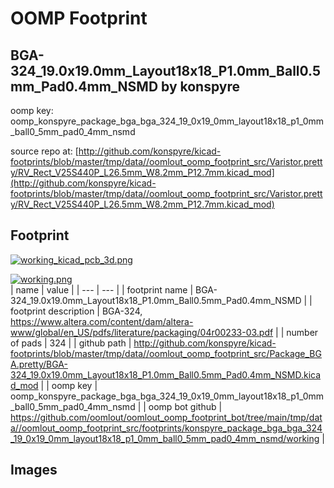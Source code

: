 # OOMP Footprint  
## BGA-324_19.0x19.0mm_Layout18x18_P1.0mm_Ball0.5mm_Pad0.4mm_NSMD  by konspyre  
  
oomp key: oomp_konspyre_package_bga_bga_324_19_0x19_0mm_layout18x18_p1_0mm_ball0_5mm_pad0_4mm_nsmd  
  
source repo at: [http://github.com/konspyre/kicad-footprints/blob/master/tmp/data//oomlout_oomp_footprint_src/Varistor.pretty/RV_Rect_V25S440P_L26.5mm_W8.2mm_P12.7mm.kicad_mod](http://github.com/konspyre/kicad-footprints/blob/master/tmp/data//oomlout_oomp_footprint_src/Varistor.pretty/RV_Rect_V25S440P_L26.5mm_W8.2mm_P12.7mm.kicad_mod)  
## Footprint  
  
[![working_kicad_pcb_3d.png](working_kicad_pcb_3d_600.png)](working_kicad_pcb_3d.png)  
  
[![working.png](working_600.png)](working.png)  
| name | value | 
| --- | --- | 
| footprint name | BGA-324_19.0x19.0mm_Layout18x18_P1.0mm_Ball0.5mm_Pad0.4mm_NSMD | 
| footprint description | BGA-324, https://www.altera.com/content/dam/altera-www/global/en_US/pdfs/literature/packaging/04r00233-03.pdf | 
| number of pads | 324 | 
| github path | http://github.com/konspyre/kicad-footprints/blob/master/tmp/data//oomlout_oomp_footprint_src/Package_BGA.pretty/BGA-324_19.0x19.0mm_Layout18x18_P1.0mm_Ball0.5mm_Pad0.4mm_NSMD.kicad_mod | 
| oomp key | oomp_konspyre_package_bga_bga_324_19_0x19_0mm_layout18x18_p1_0mm_ball0_5mm_pad0_4mm_nsmd | 
| oomp bot github | https://github.com/oomlout/oomlout_oomp_footprint_bot/tree/main/tmp/data//oomlout_oomp_footprint_src/footprints/konspyre_package_bga_bga_324_19_0x19_0mm_layout18x18_p1_0mm_ball0_5mm_pad0_4mm_nsmd/working | 
## Images  
